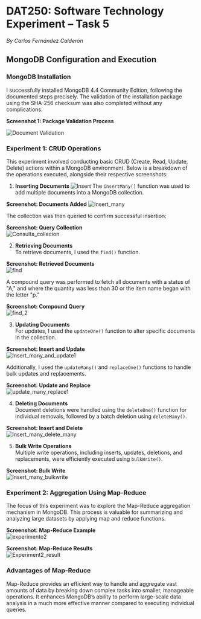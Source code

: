 # DAT250: Software Technology Experiment – Task 5

_By Carlos Fernández Calderón_

## MongoDB Configuration and Execution

### MongoDB Installation  
I successfully installed MongoDB 4.4 Community Edition, following the documented steps precisely. The validation of the installation package using the SHA-256 checksum was also completed without any complications.

**Screenshot 1: Package Validation Process**    

![Document Validation](https://github.com/CarlosFdez04/DAT250/blob/main/Assignment_5/Images/ValidationScreenshot.png?raw=true)


### Experiment 1: CRUD Operations  
This experiment involved conducting basic CRUD (Create, Read, Update, Delete) actions within a MongoDB environment. Below is a breakdown of the operations executed, alongside their respective screenshots:

1. **Inserting Documents**
![Insert](https://github.com/CarlosFdez04/DAT250/blob/main/Assignment_5/Images/1_Insert.png) 
The `insertMany()` function was used to add multiple documents into a MongoDB collection.  

**Screenshot: Documents Added**
![Insert_many](https://github.com/CarlosFdez04/DAT250/blob/main/Assignment_5/Images/Insert_many.png)

The collection was then queried to confirm successful insertion:

**Screenshot: Query Collection**  
![Consulta_collecion](https://github.com/CarlosFdez04/DAT250/blob/main/Assignment_5/Images/query.png)

2. **Retrieving Documents**  
To retrieve documents, I used the `find()` function.  

**Screenshot: Retrieved Documents**  
![find](https://github.com/CarlosFdez04/DAT250/blob/main/Assignment_5/Images/find.png)

A compound query was performed to fetch all documents with a status of "A," and where the quantity was less than 30 or the item name began with the letter "p."

**Screenshot: Compound Query**  
![find_2](https://github.com/CarlosFdez04/DAT250/blob/main/Assignment_5/Images/find_2.png)

3. **Updating Documents**  
For updates, I used the `updateOne()` function to alter specific documents in the collection.

**Screenshot: Insert and Update**  
![Insert_many_and_update1](https://github.com/CarlosFdez04/DAT250/blob/main/Assignment_5/Images/Update_One.png)

Additionally, I used the `updateMany()` and `replaceOne()` functions to handle bulk updates and replacements.

**Screenshot: Update and Replace**  
![update_many_replace1](https://github.com/CarlosFdez04/DAT250/blob/main/Assignment_5/Images/Update_Many.png)

4. **Deleting Documents**  
Document deletions were handled using the `deleteOne()` function for individual removals, followed by a batch deletion using `deleteMany()`.

**Screenshot: Insert and Delete**  
![Insert_many_delete_many](https://github.com/CarlosFdez04/DAT250/blob/main/Assignment_5/Images/Delete_Many.png)

5. **Bulk Write Operations**  
Multiple write operations, including inserts, updates, deletions, and replacements, were efficiently executed using `bulkWrite()`.

**Screenshot: Bulk Write**  
![Insert_many_bulkwrite](https://github.com/CarlosFdez04/DAT250/blob/main/Assignment_5/Images/BulkWrite.png)

### Experiment 2: Aggregation Using Map-Reduce  
The focus of this experiment was to explore the Map-Reduce aggregation mechanism in MongoDB. This process is valuable for summarizing and analyzing large datasets by applying map and reduce functions.

**Screenshot: Map-Reduce Example**  
![experimento2](https://github.com/CarlosFdez04/DAT250/blob/main/Assignment_5/Images/Experiment_2_1.png)

**Screenshot: Map-Reduce Results**  
![Experiment2_result](https://github.com/CarlosFdez04/DAT250/blob/main/Assignment_5/Images/Experiment_2_2.png)

### Advantages of Map-Reduce  
Map-Reduce provides an efficient way to handle and aggregate vast amounts of data by breaking down complex tasks into smaller, manageable operations. It enhances MongoDB’s ability to perform large-scale data analysis in a much more effective manner compared to executing individual queries.
